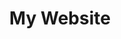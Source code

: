 ---
layout: home
title: My Website
excerpt: "A minimal Jekyll theme for your blog by designer Michael Rose."
tags: [Jekyll, theme, responsive, blog, template]
image:
  feature: ocean.jpg
  credit: 
  creditlink: 
---